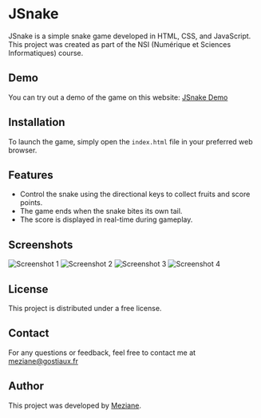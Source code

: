 # JSnake

JSnake is a simple snake game developed in HTML, CSS, and JavaScript. This project was created as part of the NSI (Numérique et Sciences Informatiques) course.

## Demo

You can try out a demo of the game on this website: [JSnake Demo](http://194.199.75.143/srv51/Meziane/)

## Installation

To launch the game, simply open the `index.html` file in your preferred web browser.

## Features

- Control the snake using the directional keys to collect fruits and score points.
- The game ends when the snake bites its own tail.
- The score is displayed in real-time during gameplay.

## Screenshots

![Screenshot 1](./screeshots/Screenshot1.png)
![Screenshot 2](./screeshots/Screenshot2.png)
![Screenshot 3](./screeshots/Screenshot3.png)
![Screenshot 4](./screeshots/Screenshot4.png)

## License

This project is distributed under a free license.

## Contact

For any questions or feedback, feel free to contact me at meziane@gostiaux.fr

## Author

This project was developed by [Meziane](https://github.com/Mezia137).
